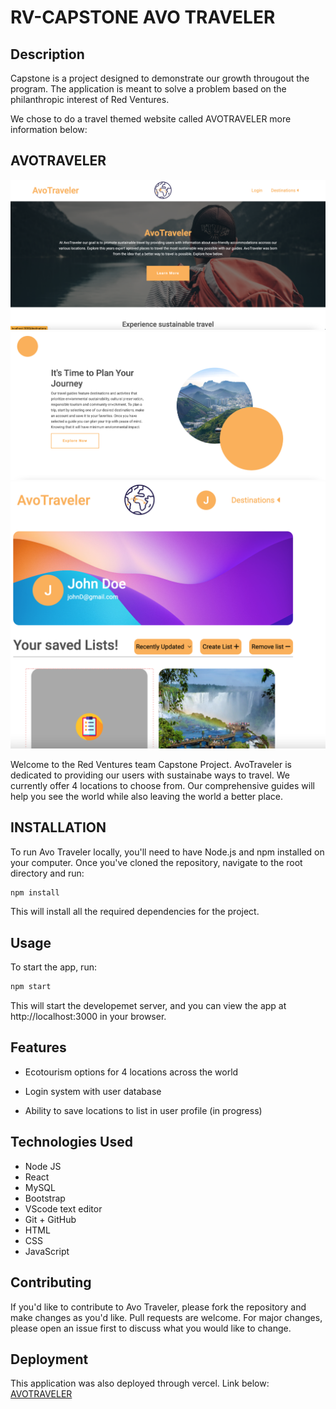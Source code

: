 # RV-CAPSTONE AVO TRAVELER

## Description

Capstone is a project designed to demonstrate our growth througout the program. The application is meant to solve a problem based on the philanthropic interest of Red Ventures. 

We chose to do a travel themed website called AVOTRAVELER more information below:

## AVOTRAVELER

![Logo](/src/images/page1.png)
![Logo](/src/images/page2.png)
![Logo](/src/images/Profile.png)

Welcome to the Red Ventures team Capstone Project. AvoTraveler is dedicated to providing our users with sustainabe ways to travel. We currently offer 4 locations to choose from. Our comprehensive guides will help you see the world while also leaving the world a better place.

## INSTALLATION
To run Avo Traveler locally, you'll need to have Node.js and npm installed on your computer. Once you've cloned the repository, navigate to the root directory and run:

```bash
npm install
```
This will install all the required dependencies for the project.

## Usage

To start the app, run:

```bash
npm start
```

This will start the developemet server, and you can view the app at http://localhost:3000 in your browser.


## Features

* Ecotourism options for 4 locations across the world
* Login system with user database

* Ability to save locations to list in user profile (in progress)

## Technologies Used

* Node JS
* React
* MySQL
* Bootstrap
* VScode text editor
* Git + GitHub
* HTML
* CSS
* JavaScript

## Contributing

If you'd like to contribute to Avo Traveler, please fork the repository and make changes as you'd like. Pull requests are welcome. For major changes, please open an issue first to discuss what you would like to change.

## Deployment

This application was also deployed through vercel. Link below:
[AVOTRAVELER](https://rv-capstone.vercel.app/)
